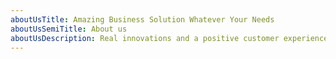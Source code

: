 ```yaml
---
aboutUsTitle: Amazing Business Solution Whatever Your Needs
aboutUsSemiTitle: About us
aboutUsDescription: Real innovations and a positive customer experience are the heart of successful communication. No fake products and services.
---
```

